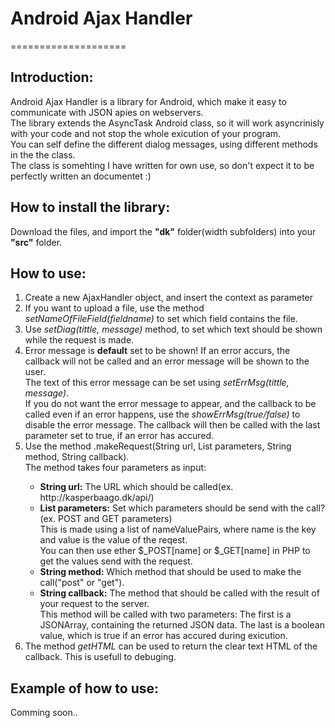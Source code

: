 <h1>Android Ajax Handler</h1>
====================

<h2>Introduction:</h2>
<p>
Android Ajax Handler is a library for Android, which make it easy to communicate with JSON apies on webservers. <br/>
The library extends the AsyncTask Android class, so it will work asyncrinisly with your code and not stop the whole exicution of your program.<br/>
You can self define the different dialog messages, using different methods in the the class.<br/>
The class is somehting I have written for own use, so don't expect it to be perfectly written an documentet :)
</p>

<h2>How to install the library:</h2>
<p>Download the files, and import the <b>"dk"</b> folder(width subfolders) into your <b>"src"</b> folder.</p>

<h2>How to use:</h2>
<ol>
  <li>Create a new AjaxHandler object, and insert the context as parameter</li>
  <li>If you want to upload a file, use the method <i>setNameOfFileField(fieldname)</i> to set which field contains the file.</li>
  <li>Use <i>setDiag(tittle, message)</i> method, to set which text should be shown while the request is made.</li>
  <li>
    Error message is <b>default</b> set to be shown! If an error accurs, the callback will not be called and an error message will be shown to the user.<br/>
    The text of this error message can be set using <i>setErrMsg(tittle, message)</i>.<br/>
    If you do not want the error message to appear, and the callback to be called even if an error happens, use the <i>showErrMsg(true/false)</i> to disable the error message. 
    The callback will then be called with the last parameter set to true, if an error has accured.
  </li>
  <li>
    Use the method .makeRequest(String url, List<nameValuePairs> parameters, String method, String callback). <br/>
    The method takes four parameters as input:
    <ul>
      <li><b>String url:</b> The URL which should be called(ex. http://kasperbaago.dk/api/)</li>
      <li>
        <b>List<nameValueParis> parameters:</b> Set which parameters should be send with the call?(ex. POST and GET parameters)<br/>
        This is made using a list of nameValuePairs, where name is the key and value is the value of the reqest.<br/>
        You can then use ether $_POST[name] or $_GET[name] in PHP to get the values send with the request.
      </li>
      <li>
        <b>String method:</b> Which method that should be used to make the call("post" or "get").
      </li>
      <li>
        <b>String callback:</b> The method that should be called with the result of your request to the server.<br/>
        This method will be called with two parameters: The first is a JSONArray, containing the returned JSON data. The last is a boolean value, which is true if an error has accured during exicution.
      </li>
    </ul>
  </li>
  <li>
    The method <i>getHTML</i> can be used to return the clear text HTML of the callback. This is usefull to debuging.
  </li>
</ol>


<h2>Example of how to use:</h2>
<p>Comming soon..</p>